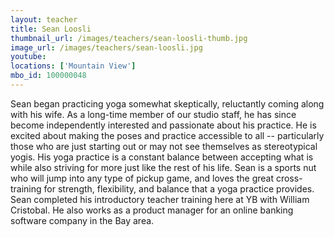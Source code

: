 ```yaml
---
layout: teacher
title: Sean Loosli
thumbnail_url: /images/teachers/sean-loosli-thumb.jpg
image_url: /images/teachers/sean-loosli.jpg
youtube: 
locations: ['Mountain View']
mbo_id: 100000048
---
```


Sean began practicing yoga somewhat skeptically, reluctantly coming along with his wife. As a long-time member of our studio staff, he has since become independently interested and passionate about his practice. He is excited about making the poses and practice accessible to all -- particularly those who are just starting out or may not see themselves as stereotypical yogis. His yoga practice is a constant balance between accepting what is while also striving for more just like the rest of his life. Sean is a sports nut who will jump into any type of pickup game, and loves the great cross-training for strength, flexibility, and balance that a yoga practice provides. Sean completed his introductory teacher training here at YB with William Cristobal. He also works as a product manager for an online banking software company in the Bay area.
